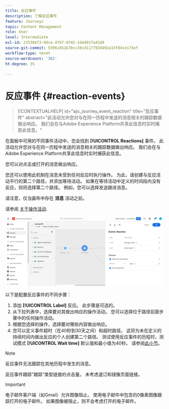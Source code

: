 ```yaml
---
title: 反应事件
description: 了解反应事件
feature: Journeys
topic: Content Management
role: User
level: Intermediate
exl-id: 235384f3-0dce-4797-8f42-1d4d01fa42d9
source-git-commit: 5596c851b70cc38cd117793d492a15fd4ce175ef
workflow-type: tm+mt
source-wordcount: '362'
ht-degree: 3%

---
```


# 反应事件 {#reaction-events}

>[!CONTEXTUALHELP]
>id="ajo_journey_event_reaction"
>title="反应事件"
>abstract="此活动允许您对与在同一历程中发送的消息相关的跟踪数据做出响应。 我们会在与Adobe Experience Platform共享此信息时实时捕获此信息。"

在面板中可用的不同事件活动中，您会找到 **[!UICONTROL Reactions]** 事件。 此活动允许您对与在同一历程中发送的消息相关的跟踪数据做出响应。 我们会在与Adobe Experience Platform共享此信息时实时捕获此信息。

您可以对点击或打开的消息做出响应。

您还可以使用此机制在消息未受到任何反应时执行操作。 为此，请创建与反应活动平行的第二个路径，并添加等待活动。 如果在等待活动中定义的时间段内没有反应，则将选择第二个路径。 例如，您可以选择发送跟进消息。

请注意，仅当画布中存在 **消息** 活动之前。

请参阅 [关于操作活动](../building-journeys/about-journey-activities.md#action-activities).

![](assets/journey45.png)

以下是配置反应事件的不同步骤：

1. 添加 **[!UICONTROL Label]** 反应。 此步骤是可选的。
1. 从下拉列表中，选择要对其做出响应的操作活动。 您可以选择位于路径前面步骤中的任何操作活动。
1. 根据您选择的操作，选择要对哪些内容做出响应。
1. 您可以定义事件超时（在40秒到30天之间）和超时路径。 这将为未在定义的持续时间内做出反应的个人创建第二个路径。 测试使用反应事件的历程时，测试模式 **[!UICONTROL Wait time]** 默认值和最小值为40秒。 请参阅[此小节](../building-journeys/testing-the-journey.md)。

>[!NOTE]
>
>
>反应事件无法跟踪在其他历程中发生的消息。
>
>反应事件跟踪“跟踪”类型链接的点击量。 未考虑退订和镜像页面链接。

>[!IMPORTANT]
>
>电子邮件客户端（如Gmail）允许图像阻止。 使用电子邮件中包含的0像素图像跟踪打开的电子邮件。 如果图像被阻止，则不会考虑打开的电子邮件。
